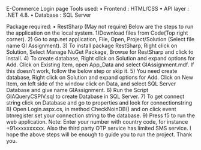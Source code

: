 E-Commerce Login page
Tools used:
•	Frontend : HTML/CSS 
•	API layer : .NET 4.8. 
•	Database : SQL Server

Package required:
•	RestSharp (May not require)
Below are the steps to run the application on the local system.
1)Download files from Code(Top right corner).
2)	Go to asp.net application, File, Open, Project/Solution (Select file name GI Assignment).
3)	To install package RestSharp, Right click on Solution, Select Manage NuGet Package, Browse for RestSharp and click to install.
4)	To create database, Right click on Solution and expand options for Add. Click on Existing Item, open App_Data and select GIAssignment.mdf. If this doesn’t work, follow the below step or skip it.
5)	You need create database, Right click on Solution and expand options for Add. Click on New Item, on left side of the window click on Data, and select SQL Server Database and give name GIAssignment.
6)	Run the Script GIAQueryCSPIV.sql  to create Database in SQL Server.
7)	To get connect string click on Database and go to properties and look for connectionstring
8)	Open Login.aspx.cs, in method CheckNoinDB() and on click event btnregister set your connection string to the database.
9)	Press f5 to run the web application.
Note: Enter your number with country code, for instance +91xxxxxxxxxx. Also the third party OTP service has limited SMS service.
I hope the above steps will be enough to guide you to run the project. Thank you.
